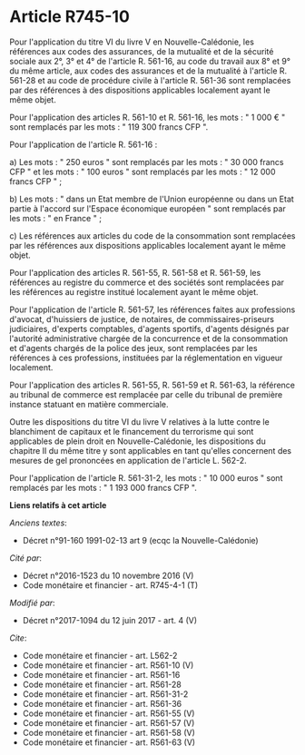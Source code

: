 # Article R745-10

Pour l'application du titre VI du livre V en Nouvelle-Calédonie, les références aux codes des assurances, de la mutualité et
de la sécurité sociale aux 2°, 3° et 4° de l'article R. 561-16, au code du travail aux 8° et 9° du même article, aux codes
des assurances et de la mutualité à l'article R. 561-28 et au code de procédure civile à l'article R. 561-36 sont remplacées
par des références à des dispositions applicables localement ayant le même objet. 

Pour l'application des articles R. 561-10 et R. 561-16, les mots : " 1 000 € " sont remplacés par les mots : " 119 300 francs
CFP ". 

Pour l'application de l'article R. 561-16 : 

a) Les mots : " 250 euros " sont remplacés par les mots : " 30 000 francs CFP " et les mots : " 100 euros " sont remplacés
par les mots : " 12 000 francs CFP " ; 

b) Les mots : " dans un Etat membre de l'Union européenne ou dans un Etat partie à l'accord sur l'Espace économique européen
" sont remplacés par les mots : " en France " ; 

c) Les références aux articles du code de la consommation sont remplacées par les références aux dispositions applicables
localement ayant le même objet. 

Pour l'application des articles R. 561-55, R. 561-58 et R. 561-59, les références au registre du commerce et des sociétés
sont remplacées par les références au registre institué localement ayant le même objet. 

Pour l'application de l'article R. 561-57, les références faites aux professions d'avocat, d'huissiers de justice, de
notaires, de commissaires-priseurs judiciaires, d'experts comptables, d'agents sportifs, d'agents désignés par l'autorité
administrative chargée de la concurrence et de la consommation et d'agents chargés de la police des jeux, sont remplacées par
les références à ces professions, instituées par la réglementation en vigueur localement. 

Pour l'application des articles R. 561-55, R. 561-59 et R. 561-63, la référence au tribunal de commerce est remplacée par
celle du tribunal de première instance statuant en matière commerciale. 

Outre les dispositions du titre VI du livre V relatives à la lutte contre le blanchiment de capitaux et le financement du
terrorisme qui sont applicables de plein droit en Nouvelle-Calédonie, les dispositions du chapitre II du même titre y sont
applicables en tant qu'elles concernent des mesures de gel prononcées en application de l'article L. 562-2. 

Pour l'application de l'article R. 561-31-2, les mots : " 10 000 euros " sont remplacés par les mots : " 1 193 000 francs CFP
".

**Liens relatifs à cet article**

_Anciens textes_:

  - Décret n°91-160 1991-02-13 art 9 (ecqc la Nouvelle-Calédonie)

_Cité par_:

  - Décret n°2016-1523 du 10 novembre 2016 (V)
  - Code monétaire et financier - art. R745-4-1 (T)

_Modifié par_:

  - Décret n°2017-1094 du 12 juin 2017 - art. 4 (V)

_Cite_:

  - Code monétaire et financier - art. L562-2
  - Code monétaire et financier - art. R561-10 (V)
  - Code monétaire et financier - art. R561-16
  - Code monétaire et financier - art. R561-28
  - Code monétaire et financier - art. R561-31-2
  - Code monétaire et financier - art. R561-36
  - Code monétaire et financier - art. R561-55 (V)
  - Code monétaire et financier - art. R561-57 (V)
  - Code monétaire et financier - art. R561-58 (V)
  - Code monétaire et financier - art. R561-63 (V)
